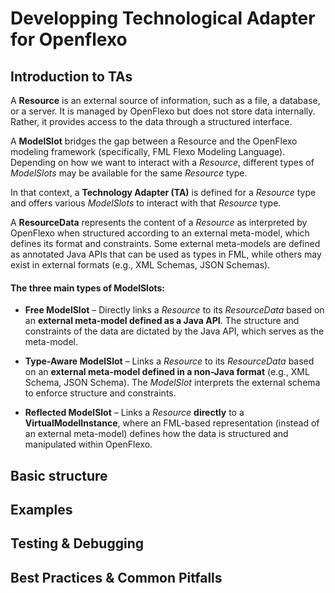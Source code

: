 # Developping Technological Adapter for Openflexo

## Introduction to TAs

A **Resource** is an external source of information, such as a file, a database, or a server. It is managed by OpenFlexo but does not store data internally. Rather, it provides access to the data through a structured interface.

A **ModelSlot** bridges the gap between a Resource and the OpenFlexo modeling framework (specifically, FML Flexo Modeling Language). Depending on how we want to interact with a *Resource*, different types of *ModelSlots* may be available for the same *Resource* type.

In that context, a **Technology Adapter (TA)** is defined for a *Resource* type and offers various *ModelSlots* to interact with that *Resource* type.

A **ResourceData** represents the content of a *Resource* as interpreted by OpenFlexo when structured according to an external meta-model, which defines its format and constraints. Some external meta-models are defined as annotated Java APIs that can be used as types in FML, while others may exist in external formats (e.g., XML Schemas, JSON Schemas).

#### **The three main types of ModelSlots:**

- **Free ModelSlot** – Directly links a *Resource* to its *ResourceData* based on an **external meta-model defined as a Java API**. The structure and constraints of the data are dictated by the Java API, which serves as the meta-model.  

- **Type-Aware ModelSlot** – Links a *Resource* to its *ResourceData* based on an **external meta-model defined in a non-Java format** (e.g., XML Schema, JSON Schema). The *ModelSlot* interprets the external schema to enforce structure and constraints.  

- **Reflected ModelSlot** – Links a *Resource* **directly** to a **VirtualModelInstance**, where an FML-based representation (instead of an external meta-model) defines how the data is structured and manipulated within OpenFlexo.  

## Basic structure

## Examples

## Testing & Debugging

## Best Practices & Common Pitfalls
